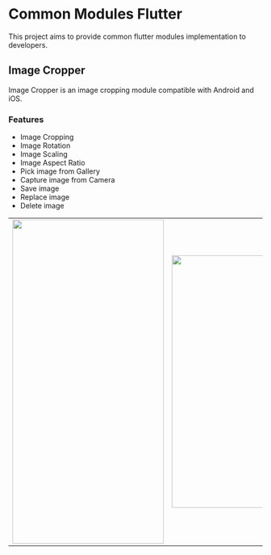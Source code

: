 # Common Modules Flutter

This project aims to provide common flutter modules implementation to developers.

## Image Cropper

Image Cropper is an image cropping module compatible with Android and iOS.

### Features

- Image Cropping
- Image Rotation
- Image Scaling
- Image Aspect Ratio
- Pick image from Gallery
- Capture image from Camera
- Save image
- Replace image
- Delete image

<table>
  <tr>
    <td><img src="https://user-images.githubusercontent.com/107921555/191434567-c732909c-b970-4d31-a308-5a9151aea4d9.JPEG" width="300" height="642"></td>
    <td><img src="https://user-images.githubusercontent.com/107921555/191430868-a431cc65-d384-405f-9c47-cf9293826fe1.JPEG" width="300" height="500"></td>
    <td><img src="https://user-images.githubusercontent.com/107921555/191425532-6dbc9a8a-f7c9-4816-82dc-4c37aebe3dc9.JPEG" width="300" height="500"></td>
  </tr>
 </table>

